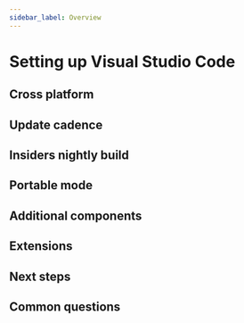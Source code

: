 ```yaml
---
sidebar_label: Overview
---
```


# Setting up Visual Studio Code

## Cross platform


## Update cadence


## Insiders nightly build


## Portable mode


## Additional components


## Extensions


## Next steps


## Common questions




